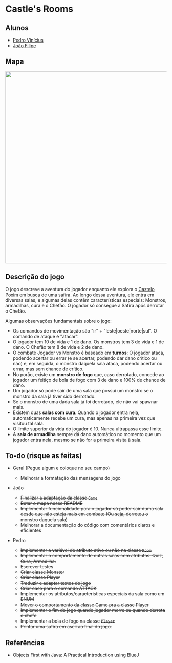 # Castle's Rooms

## Alunos

* [Pedro Vinícius](https://github.com/Pedro-V)
* [João Filipe](https://github.com/jfasr)

## Mapa
<kbd>
  <img src = "https://user-images.githubusercontent.com/99099086/192665607-de9acf02-e3a0-4b66-ae49-35bf5145241d.png" width = "600px">
</kbd>

## Descrição do jogo

O jogo descreve a aventura do jogador enquanto ele explora o [Castelo Poxim](https://pt.wikipedia.org/wiki/Rio_Poxim) em busca de uma safira. Ao longo dessa aventura, ele entra em diversas salas, e algumas delas contêm características especiais: Monstros, armadilhas, cura e o Chefão. O jogador só consegue a Safira após derrotar o Chefão. 

Algumas observações fundamentais sobre o jogo:
* Os comandos de movimentação são "ir" + "leste|oeste|norte|sul". O comando de ataque é "atacar".
* O jogador tem 10 de vida e 1 de dano. Os monstros tem 3 de vida e 1 de dano. O Chefão tem 8 de vida e 2 de dano.
* O combate Jogador vs Monstro é baseado em **turnos**: O jogador ataca, podendo acertar ou errar (e se acertar, podendo dar dano crítico ou não) e, em seguida, o monstro daquela sala ataca, podendo acertar ou errar, mas sem chance de crítico.
* No porão, existe um **monstro de fogo** que, caso derrotado, concede ao jogador um feitiço de bola de fogo com 3 de dano e 100% de chance de dano.
* Um jogador só pode sair de uma sala que possui um monstro se o monstro da sala já tiver sido derrotado.
* Se o monstro de uma dada sala já foi derrotado, ele não vai spawnar mais.
* Existem duas **salas com cura**. Quando o jogador entra nela, automaticamente recebe um cura, mas apenas na primeira vez que visitou tal sala.
* O limite superior da vida do jogador é 10. Nunca ultrapassa esse limite.
* A **sala de armadilha** sempre dá dano automático no momento que um jogador entra nela, mesmo se não for a primeira visita à sala.

## To-do (risque as feitas)

* Geral (Pegue algum e coloque no seu campo)
  * Melhorar a formatação das mensagens do jogo

* João
  * ~~Finalizar a adaptação da classe `Game`~~
  * ~~Botar o mapa nesse README~~
  * ~~Implementar funcionalidade para o jogador só poder sair duma sala desde que não esteja mais em combate (Ou seja, derrotou o monstro daquela sala)~~
  * Melhorar a documentação do código com comentários claros e eficientes

* Pedro
  * ~~Implementar a variável de atributo ativo ou não na classe `Room`~~
  * ~~Implementar o comportamento de outras salas com atributos: Quiz, Cura, Armadilha.~~
  * ~~Escrever testes~~
  * ~~Criar classe Monster~~
  * ~~Criar classe Player~~
  * ~~Traduzir e adaptar textos do jogo~~
  * ~~Criar case para o comando ATTACK~~
  * ~~Implementar os atributos/caracteristicas especiais da sala como um ENUM~~
  * ~~Mover o comportamento da classe Game pra a classe Player~~
  * ~~Implementar o fim do jogo quando jogador morre ou quando derrota o chefe~~
  * ~~Implementar a bola de fogo na classe `Player`~~
  * ~~Printar uma safira em ascii ao final do jogo.~~

## Referências
* Objects First with Java: A Practical Introduction using BlueJ
